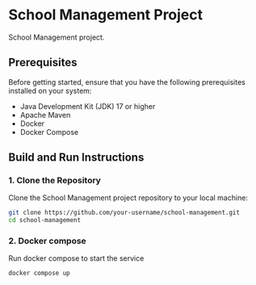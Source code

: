 # School Management Project

School Management project.

## Prerequisites

Before getting started, ensure that you have the following prerequisites installed on your system:

- Java Development Kit (JDK) 17 or higher
- Apache Maven
- Docker
- Docker Compose

## Build and Run Instructions

### 1. Clone the Repository

Clone the School Management project repository to your local machine:

```bash
git clone https://github.com/your-username/school-management.git
cd school-management
```

### 2. Docker compose

Run docker compose to start the service
```bash
docker compose up
```

